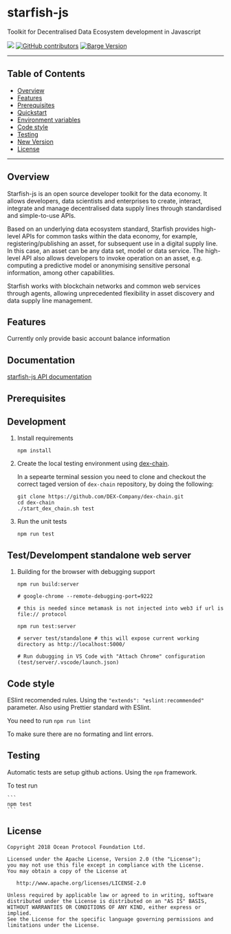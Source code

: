 
# starfish-js

Toolkit for Decentralised Data Ecosystem development in Javascript

![](https://github.com/DEX-Company/starfish-js/workflows/testing/badge.svg)
[![GitHub contributors](https://img.shields.io/github/contributors/DEX-Company/starfish-js.svg)](https://github.com/DEX-Company/starfish-js/graphs/contributors)
[![Barge Version](https://img.shields.io/badge/barge-develop-blue.svg)](https://github.com/DEX-Company/barge/develop)

---

## Table of Contents

  - [Overview](#overview)
  - [Features](#features)
  - [Prerequisites](#prerequisites)
  - [Quickstart](#quickstart)
  - [Environment variables](#environment-variables)
  - [Code style](#code-style)
  - [Testing](#testing)
  - [New Version](#new-version)
  - [License](#license)

---
## Overview
Starfish-js is an open source developer toolkit for the data economy. It allows developers, data scientists and enterprises to create, interact, integrate and manage decentralised data supply lines through standardised and simple-to-use APIs.

Based on an underlying data ecosystem standard, Starfish provides high-level APIs for common tasks within the data economy, for example, registering/publishing an asset, for subsequent use in a digital supply line. In this case, an asset can be any data set, model or data service. The high-level API also allows developers to invoke operation on an asset, e.g. computing a predictive model or anonymising sensitive personal information, among other capabilities.

Starfish works with blockchain networks and common web services through agents, allowing unprecedented flexibility in asset discovery and data supply line management.


## Features

Currently only provide basic account balance information

## Documentation

[starfish-js API documentation](https://dex-company.github.io/starfish-js)


## Prerequisites


## Development


1. Install requirements

    ```
    npm install
    ```

1. Create the local testing environment using [dex-chain](https://github.com/DEX-Company/dex-chain).

    In a sepearte terminal session you need to clone and checkout the correct taged
    version of ```dex-chain``` repository, by doing the following:
    ```
    git clone https://github.com/DEX-Company/dex-chain.git
    cd dex-chain
    ./start_dex_chain.sh test
    ```

1. Run the unit tests

    ```
    npm run test
    ```

## Test/Develompent standalone web server

1. Building for the browser with debugging support

    ```
    npm run build:server

    # google-chrome --remote-debugging-port=9222

    # this is needed since metamask is not injected into web3 if url is file:// protocol

    npm run test:server

    # server test/standalone # this will expose current working directory as http://localhost:5000/

    # Run dubugging in VS Code with "Attach Chrome" configuration (test/server/.vscode/launch.json)
    ```

## Code style

ESlint recomended rules. Using the `"extends": "eslint:recommended"` parameter.
Also using Prettier standard with ESlint.

You need to run
    ```
    npm run lint
    ```

To make sure there are no formating and lint errors.


## Testing

Automatic tests are setup github actions. Using the `npm` framework.

To test run

    ```
    npm test
    ```


## License

```
Copyright 2018 Ocean Protocol Foundation Ltd.

Licensed under the Apache License, Version 2.0 (the "License");
you may not use this file except in compliance with the License.
You may obtain a copy of the License at

   http://www.apache.org/licenses/LICENSE-2.0

Unless required by applicable law or agreed to in writing, software
distributed under the License is distributed on an "AS IS" BASIS,
WITHOUT WARRANTIES OR CONDITIONS OF ANY KIND, either express or implied.
See the License for the specific language governing permissions and
limitations under the License.
